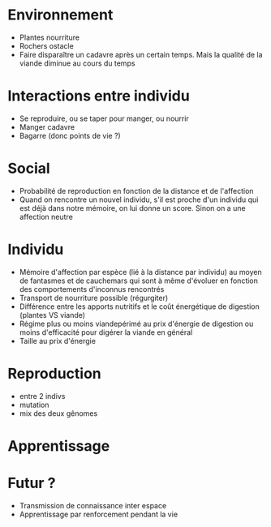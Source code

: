 # Environnement
- Plantes nourriture
- Rochers ostacle
- Faire disparaître un cadavre après un certain temps. Mais la qualité de la viande diminue au cours du temps


# Interactions entre individu
- Se reproduire, ou se taper pour manger, ou nourrir
- Manger cadavre
- Bagarre (donc points de vie ?)

# Social
- Probabilité de reproduction en fonction de la distance et de l'affection
- Quand on rencontre un nouvel individu, s'il est proche d'un individu qui est déjà dans notre mémoire, on lui donne un score. Sinon on a une affection neutre

# Individu
- Mémoire d'affection par espèce (lié à la distance par individu) au moyen de fantasmes et de cauchemars qui sont à même d'évoluer en fonction des comportements d'inconnus rencontrés
- Transport de nourriture possible (régurgiter)
- Différence entre les apports nutritifs et le coût énergétique de digestion (plantes VS viande)
- Régime plus ou moins viandepérimé au prix d'énergie de digestion ou moins d'efficacité pour digérer la viande en général
- Taille au prix d'énergie

# Reproduction
- entre 2 indivs
- mutation
- mix des deux gênomes

# Apprentissage

# Futur ?
- Transmission de connaissance inter espace
- Apprentissage par renforcement pendant la vie

